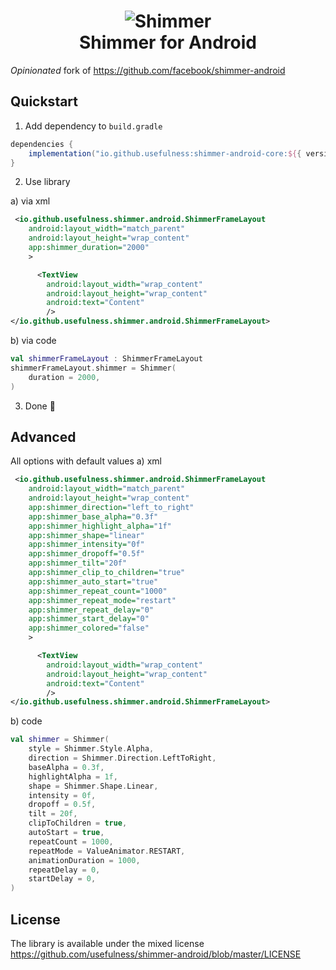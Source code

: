 <h1 align="center">
<img src="/shimmer.gif?raw=true" alt="Shimmer" /><br />
Shimmer for Android
</h1>


_Opinionated_ fork of https://github.com/facebook/shimmer-android

## Quickstart

1. Add dependency to `build.gradle`
```groovy
dependencies {
    implementation("io.github.usefulness:shimmer-android-core:${{ version }}")
}
```

2. Use library

a) via xml
```xml
 <io.github.usefulness.shimmer.android.ShimmerFrameLayout
    android:layout_width="match_parent"
    android:layout_height="wrap_content"
    app:shimmer_duration="2000"
    >

      <TextView
        android:layout_width="wrap_content"
        android:layout_height="wrap_content"
        android:text="Content"
        />
</io.github.usefulness.shimmer.android.ShimmerFrameLayout>
```

b) via code
```kotlin
val shimmerFrameLayout : ShimmerFrameLayout 
shimmerFrameLayout.shimmer = Shimmer(
    duration = 2000,
)
```
3. Done 🎉

## Advanced
All options with default values
a) xml
```xml
 <io.github.usefulness.shimmer.android.ShimmerFrameLayout
    android:layout_width="match_parent"
    android:layout_height="wrap_content"
    app:shimmer_direction="left_to_right"
    app:shimmer_base_alpha="0.3f"
    app:shimmer_highlight_alpha="1f"
    app:shimmer_shape="linear"
    app:shimmer_intensity="0f"
    app:shimmer_dropoff="0.5f"
    app:shimmer_tilt="20f"
    app:shimmer_clip_to_children="true"
    app:shimmer_auto_start="true"
    app:shimmer_repeat_count="1000"
    app:shimmer_repeat_mode="restart"
    app:shimmer_repeat_delay="0"
    app:shimmer_start_delay="0"
    app:shimmer_colored="false"
    >

      <TextView
        android:layout_width="wrap_content"
        android:layout_height="wrap_content"
        android:text="Content"
        />
</io.github.usefulness.shimmer.android.ShimmerFrameLayout>
```

b) code
```kotlin
val shimmer = Shimmer(
    style = Shimmer.Style.Alpha,
    direction = Shimmer.Direction.LeftToRight,
    baseAlpha = 0.3f,
    highlightAlpha = 1f,
    shape = Shimmer.Shape.Linear,
    intensity = 0f,
    dropoff = 0.5f,
    tilt = 20f,
    clipToChildren = true,
    autoStart = true,
    repeatCount = 1000,
    repeatMode = ValueAnimator.RESTART,
    animationDuration = 1000,
    repeatDelay = 0,
    startDelay = 0,
)
```
## License
The library is available under the mixed license https://github.com/usefulness/shimmer-android/blob/master/LICENSE

